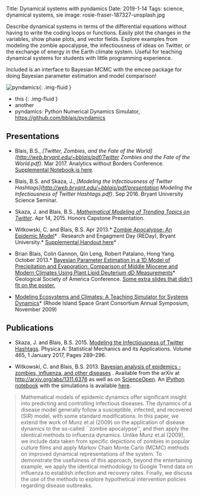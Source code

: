 Title: Dynamical systems with pyndamics
Date: 2019-1-14
Tags: science, dynamical systems, sie
image: rosie-fraser-187327-unsplash.jpg

Describe dynamical systems in terms of the differential equations without having to write the coding loops or functions.  Easily plot the changes in the variables, show phase plots, and vector fields.  Explore examples from modeling the zombie apocalypse, the infectiousness of ideas on Twitter, or the exchange of energy in the Earth climate system.  Useful for teaching dynamical systems for students with little programming experience.

Included is an interface to Bayesian MCMC with the emcee package for doing Bayesian parameter estimation and model comparison!


![pyndamics]({static}/images/pyndamics.png){: .img-fluid }



* this 
{: .img-fluid }
* another
* pyndamics: Python Numerical Dynamics Simulator, https://github.com/bblais/pyndamics



## Presentations

* Blais, B.S., *[Twitter, Zombies, and the Fate of the World](http://web.bryant.edu/~bblais/pdf/Twitter Zombies and the Fate of the World.pdf)*. Mar 2017.  Analytics without Borders Conference.  [Supplemental Notebook is here](https://gist.github.com/bblais/181abd99f878282666b98a29588dda41).

* Blais, B.S. and Skaza, J., *[Modeling the Infectiousness of Twitter Hashtags](http://web.bryant.edu/~bblais/pdf/presentation Modeling the Infectiousness of Twitter Hashtags.pdf)*.  Sep 2016.  Bryant University Science Seminar.

* Skaza, J. and Blais, B.S., *[Mathematical Modeling of Trending Topics on Twitter](http://web.bryant.edu/~bblais/pdf/twitter-modeling-presentation.pdf)*. Apr 14, 2015.  Honors Capstone Presentation.
* Witkowski, C. and Blais, B.S. Apr 2013.* [Zombie Apocalypse: An Epidemic Model](http://web.bryant.edu/~bblais/pdf/zombies_presentation_apr2013.pdf)* . Research and Engagment Day (REDay), Bryant University.* [Supplemental Handout here](http://web.bryant.edu/~bblais/pdf/zombies_handout_apr2013.pdf)* .

* Brian Blais, Colin Gannon, Qin Leng, Robert Patalano, Hong Yang. October 2013.* [Bayesian Parameter Estimation in a 1D Model of Precipitation and Evaporation: Comparison of Middle Miocene and Modern Climates Using Plant Lipid Deuterium dD Measurements](http://web.bryant.edu/~bblais/pdf/GSA%202013%20Poster.pdf)* Geological Society of America Conference. [Some extra slides that didn't fit on the poster.](http://web.bryant.edu/~bblais/pdf/GSA%202013%20Poster%20Extra%20Slides.pdf)

* [Modeling Ecosystems and Climates: A Teaching Simulator for Systems Dynamics](http://web.bryant.edu/~bblais/pdf/Space%20Grant%20Presentation%20Nov%202009.pdf)* (Rhode Island Space Grant Consortium Annual Symposium, November 2009)


## Publications

* Skaza, J. and Blais, B.S. 2015. [Modeling the Infectiousness of Twitter Hashtags](http://authors.elsevier.com/a/1Tej31M2-1uo2K). Physica A: Statistical Mechanics and its Applications.  Volume 465, 1 January 2017, Pages 289–296.

* Witkowski, C. and Blais, B.S. 2013. [Bayesian analysis of epidemics - zombies, influenza, and other diseases](http://web.bryant.edu/~bblais/pdf/2013-Witkowski.C;Blais.B-Bayesian%20Analysis%20of%20Epidemics%20-%20Zombies,%20Influenza,%20and%20other%20Diseases-..pdf) . Available from the arXiv at http://arxiv.org/abs/1311.6376 as well as on [ScienceOpen](https://www.scienceopen.com/document/vid/f27e3030-6d86-4af2-83a6-6ec0a2798582).  An [iPython notebook](http://nbviewer.ipython.org/urls/dl.dropboxusercontent.com/u/1813623/Research/Bayesian%20Analysis%20of%20Epidemics%20-%20Using%20Zombies%20to%20Teach.ipynb) with the simulations is available [here](http://nbviewer.ipython.org/urls/dl.dropboxusercontent.com/u/1813623/Research/Bayesian%20Analysis%20of%20Epidemics%20-%20Using%20Zombies%20to%20Teach.ipynb). 
> Mathematical models of epidemic dynamics offer significant insight into predicting and controlling infectious diseases. The dynamics of a disease model generally follow a susceptible, infected, and recovered (SIR) model, with some standard modifications. In this paper, we extend the work of Munz et.al (2009) on the application of disease dynamics to the so-called ``zombie apocalypse'', and then apply the identical methods to influenza dynamics. Unlike Munz et.al (2009), we include data taken from specific depictions of zombies in popular culture films and apply Markov Chain Monte Carlo (MCMC) methods on improved dynamical representations of the system. To demonstrate the usefulness of this approach, beyond the entertaining example, we apply the identical methodology to Google Trend data on influenza to establish infection and recovery rates. Finally, we discuss the use of the methods to explore hypothetical intervention policies regarding disease outbreaks.
